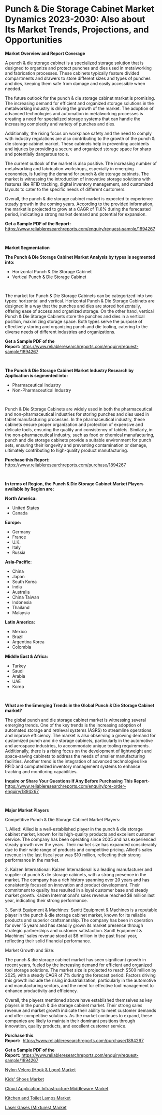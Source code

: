 <p><h1>Punch & Die Storage Cabinet Market Dynamics 2023-2030: Also about Its Market Trends, Projections, and Opportunities</h1></p><p><strong>Market Overview and Report Coverage</strong></p>
<p><p>A punch & die storage cabinet is a specialized storage solution that is designed to organize and protect punches and dies used in metalworking and fabrication processes. These cabinets typically feature divided compartments and drawers to store different sizes and types of punches and dies, keeping them safe from damage and easily accessible when needed.</p><p>The future outlook for the punch & die storage cabinet market is promising. The increasing demand for efficient and organized storage solutions in the metalworking industry is driving the growth of the market. The adoption of advanced technologies and automation in metalworking processes is creating a need for specialized storage systems that can handle the increasing complexity and variety of punches and dies.</p><p>Additionally, the rising focus on workplace safety and the need to comply with industry regulations are also contributing to the growth of the punch & die storage cabinet market. These cabinets help in preventing accidents and injuries by providing a secure and organized storage space for sharp and potentially dangerous tools.</p><p>The current outlook of the market is also positive. The increasing number of metalworking and fabrication workshops, especially in emerging economies, is fueling the demand for punch & die storage cabinets. The market is witnessing the introduction of innovative storage solutions with features like RFID tracking, digital inventory management, and customized layouts to cater to the specific needs of different customers.</p><p>Overall, the punch & die storage cabinet market is expected to experience steady growth in the coming years. According to the provided information, the market is projected to grow at a CAGR of 11.6% during the forecasted period, indicating a strong market demand and potential for expansion.</p></p>
<p><strong>Get a Sample PDF of the Report:</strong> <a href="https://www.reliableresearchreports.com/enquiry/request-sample/1894267">https://www.reliableresearchreports.com/enquiry/request-sample/1894267</a></p>
<p>&nbsp;</p>
<p><strong>Market Segmentation</strong></p>
<p><strong>The Punch & Die Storage Cabinet Market Analysis by types is segmented into:</strong></p>
<p><ul><li>Horizontal Punch & Die Storage Cabinet</li><li>Vertical Punch & Die Storage Cabinet</li></ul></p>
<p>&nbsp;</p>
<p><p>The market for Punch & Die Storage Cabinets can be categorized into two types: horizontal and vertical. Horizontal Punch & Die Storage Cabinets are designed in a way that the punches and dies are stored horizontally, offering ease of access and organized storage. On the other hand, vertical Punch & Die Storage Cabinets store the punches and dies in a vertical position, maximizing storage space. Both types serve the purpose of effectively storing and organizing punch and die tooling, catering to the diverse needs of different industries and organizations.</p></p>
<p><strong>Get a Sample PDF of the Report:</strong>&nbsp;<a href="https://www.reliableresearchreports.com/enquiry/request-sample/1894267">https://www.reliableresearchreports.com/enquiry/request-sample/1894267</a></p>
<p>&nbsp;</p>
<p><strong>The Punch & Die Storage Cabinet Market Industry Research by Application is segmented into:</strong></p>
<p><ul><li>Pharmaceutical Industry</li><li>Non-Pharmaceutical Industry</li></ul></p>
<p>&nbsp;</p>
<p><p>Punch & Die Storage Cabinets are widely used in both the pharmaceutical and non-pharmaceutical industries for storing punches and dies used in tablet manufacturing processes. In the pharmaceutical industry, these cabinets ensure proper organization and protection of expensive and delicate tools, ensuring the quality and consistency of tablets. Similarly, in the non-pharmaceutical industry, such as food or chemical manufacturing, punch and die storage cabinets provide a suitable environment for punch sets, ensuring their longevity and preventing contamination or damage, ultimately contributing to high-quality product manufacturing.</p></p>
<p><strong>Purchase this Report:</strong>&nbsp; <a href="https://www.reliableresearchreports.com/purchase/1894267">https://www.reliableresearchreports.com/purchase/1894267</a></p>
<p>&nbsp;</p>
<p><strong>In terms of Region, the Punch & Die Storage Cabinet Market Players available by Region are:</strong></p>
<p>
    <p> <strong> North America: </strong>
        <ul>
            <li>United States</li>
            <li>Canada</li>
        </ul>
        </p> 
    <p> <strong> Europe: </strong>
        <ul>
            <li>Germany</li>
            <li>France</li>
            <li>U.K.</li>
            <li>Italy</li>
            <li>Russia</li>
        </ul>
        </p> 
    <p> <strong> Asia-Pacific: </strong>
        <ul>
            <li>China</li>
            <li>Japan</li>
            <li>South Korea</li>
            <li>India</li>
            <li>Australia</li>
            <li>China Taiwan</li>
            <li>Indonesia</li>
            <li>Thailand</li>
            <li>Malaysia</li>
        </ul>
        </p> 
    <p> <strong> Latin America: </strong>
        <ul>
            <li>Mexico</li>
            <li>Brazil</li>
            <li>Argentina Korea</li>
            <li>Colombia</li>
        </ul>
        </p> 
    <p> <strong> Middle East & Africa: </strong>
        <ul>
            <li>Turkey</li>
            <li>Saudi</li>
            <li>Arabia</li>
            <li>UAE</li>
            <li>Korea</li>
        </ul>
    </p>
    </p>
<p>&nbsp;</p>
<p><strong>What are the Emerging Trends in the Global Punch & Die Storage Cabinet market?</strong></p>
<p><p>The global punch and die storage cabinet market is witnessing several emerging trends. One of the key trends is the increasing adoption of automated storage and retrieval systems (ASRS) to streamline operations and improve efficiency. The market is also observing a growing demand for customized punch and die storage cabinets, particularly in the automotive and aerospace industries, to accommodate unique tooling requirements. Additionally, there is a rising focus on the development of lightweight and space-saving cabinets to address the needs of smaller manufacturing facilities. Another trend is the integration of advanced technologies like RFID and computerized inventory management systems to enhance tracking and monitoring capabilities.</p></p>
<p><strong>Inquire or Share Your Questions If Any Before Purchasing This Report</strong>- <a href="https://www.reliableresearchreports.com/enquiry/pre-order-enquiry/1894267">https://www.reliableresearchreports.com/enquiry/pre-order-enquiry/1894267</a></p>
<p>&nbsp;</p>
<p><strong>Major Market Players</strong></p>
<p><p>Competitive Punch & Die Storage Cabinet Market Players:</p><p>1. Allied: Allied is a well-established player in the punch & die storage cabinet market, known for its high-quality products and excellent customer service. The company has been operating since 2005 and has experienced steady growth over the years. Their market size has expanded considerably due to their wide range of products and competitive pricing. Allied's sales revenue in the last fiscal year was $10 million, reflecting their strong performance in the market.</p><p>2. Kaizen International: Kaizen International is a leading manufacturer and supplier of punch & die storage cabinets, with a strong presence in the market. The company has a rich history spanning over 20 years and has consistently focused on innovation and product development. Their commitment to quality has resulted in a loyal customer base and steady market growth. Kaizen International's sales revenue reached $8 million last year, indicating their strong performance.</p><p>3. Sanitt Equipment & Machines: Sanitt Equipment & Machines is a reputable player in the punch & die storage cabinet market, known for its reliable products and superior craftsmanship. The company has been in operation for over 15 years and has steadily grown its market presence through strategic partnerships and customer satisfaction. Sanitt Equipment & Machines' sales revenue stood at $6 million in the past fiscal year, reflecting their solid financial performance.</p><p>Market Growth and Size:</p><p>The punch & die storage cabinet market has seen significant growth in recent years, fueled by the increasing demand for efficient and organized tool storage solutions. The market size is projected to reach $500 million by 2025, with a steady CAGR of 7% during the forecast period. Factors driving this growth include the rising industrialization, particularly in the automotive and manufacturing sectors, and the need for effective tool management to enhance productivity and efficiency.</p><p>Overall, the players mentioned above have established themselves as key players in the punch & die storage cabinet market. Their strong sales revenue and market growth indicate their ability to meet customer demands and offer competitive solutions. As the market continues to expand, these companies are likely to maintain their dominant positions through innovation, quality products, and excellent customer service.</p></p>
<p><strong>Purchase this Report:</strong>&nbsp;&nbsp;<a href="https://www.reliableresearchreports.com/purchase/1894267">https://www.reliableresearchreports.com/purchase/1894267</a></p>
<p></p>
<p><strong>Get a Sample PDF of the Report:</strong>&nbsp;<a href="https://www.reliableresearchreports.com/enquiry/request-sample/1894267">https://www.reliableresearchreports.com/enquiry/request-sample/1894267</a></p>
<p><p><a href="https://www.linkedin.com/pulse/nylon-velcro-hook-amp-loop-market-size-growth-forecast-fdx9e/">Nylon Velcro (Hook & Loop) Market</a></p><p><a href="https://github.com/kuntayevaz/Market-Research-Report-List-1/blob/main/kids-shoes-market.md">Kids' Shoes Market</a></p><p><a href="https://medium.com/@v8581137/cloud-application-infrastructure-middleware-market-size-cagr-trends-2024-2030-4c5bf47fbe84">Cloud Application Infrastructure Middleware Market</a></p><p><a href="https://github.com/Krish2023na/Market-Research-Report-List-1/blob/main/kitchen-and-toilet-lamps-market.md">Kitchen and Toilet Lamps Market</a></p><p><a href="https://www.linkedin.com/pulse/decoding-laser-gases-mixtures-market-deep-dive-latest-hzaye/">Laser Gases (Mixtures) Market</a></p></p>